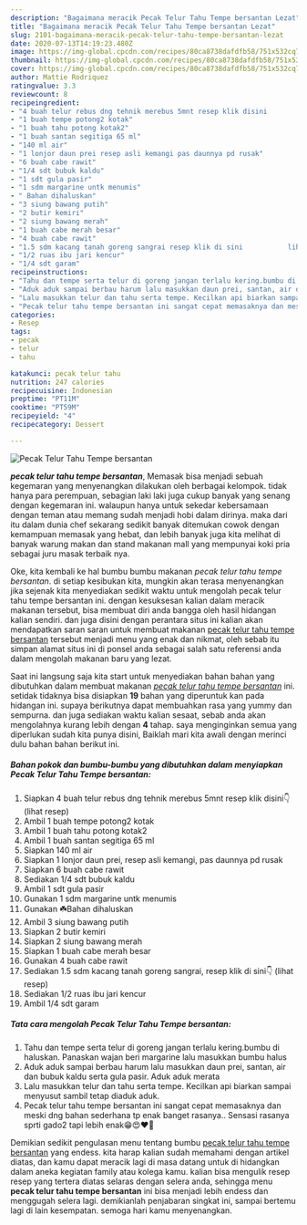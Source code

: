 ```yaml
---
description: "Bagaimana meracik Pecak Telur Tahu Tempe bersantan Lezat"
title: "Bagaimana meracik Pecak Telur Tahu Tempe bersantan Lezat"
slug: 2101-bagaimana-meracik-pecak-telur-tahu-tempe-bersantan-lezat
date: 2020-07-13T14:19:23.480Z
image: https://img-global.cpcdn.com/recipes/80ca8738dafdfb58/751x532cq70/pecak-telur-tahu-tempe-bersantan-foto-resep-utama.jpg
thumbnail: https://img-global.cpcdn.com/recipes/80ca8738dafdfb58/751x532cq70/pecak-telur-tahu-tempe-bersantan-foto-resep-utama.jpg
cover: https://img-global.cpcdn.com/recipes/80ca8738dafdfb58/751x532cq70/pecak-telur-tahu-tempe-bersantan-foto-resep-utama.jpg
author: Mattie Rodriquez
ratingvalue: 3.3
reviewcount: 8
recipeingredient:
- "4 buah telur rebus dng tehnik merebus 5mnt resep klik disini           lihat resep"
- "1 buah tempe potong2 kotak"
- "1 buah tahu potong kotak2"
- "1 buah santan segitiga 65 ml"
- "140 ml air"
- "1 lonjor daun prei resep asli kemangi pas daunnya pd rusak"
- "6 buah cabe rawit"
- "1/4 sdt bubuk kaldu"
- "1 sdt gula pasir"
- "1 sdm margarine untk menumis"
- " Bahan dihaluskan"
- "3 siung bawang putih"
- "2 butir kemiri"
- "2 siung bawang merah"
- "1 buah cabe merah besar"
- "4 buah cabe rawit"
- "1.5 sdm kacang tanah goreng sangrai resep klik di sini           lihat resep"
- "1/2 ruas ibu jari kencur"
- "1/4 sdt garam"
recipeinstructions:
- "Tahu dan tempe serta telur di goreng jangan terlalu kering.bumbu di haluskan. Panaskan wajan beri margarine lalu masukkan bumbu halus"
- "Aduk aduk sampai berbau harum lalu masukkan daun prei, santan, air dan bubuk kaldu serta gula pasir. Aduk aduk merata"
- "Lalu masukkan telur dan tahu serta tempe. Kecilkan api biarkan sampai menyusut sambil tetap diaduk aduk."
- "Pecak telur tahu tempe bersantan ini sangat cepat memasaknya dan meski dng bahan sederhana tp enak banget rasanya.. Sensasi rasanya sprti gado2 tapi lebih enak😁😍❤️💞"
categories:
- Resep
tags:
- pecak
- telur
- tahu

katakunci: pecak telur tahu 
nutrition: 247 calories
recipecuisine: Indonesian
preptime: "PT11M"
cooktime: "PT59M"
recipeyield: "4"
recipecategory: Dessert

---
```



![Pecak Telur Tahu Tempe bersantan](https://img-global.cpcdn.com/recipes/80ca8738dafdfb58/751x532cq70/pecak-telur-tahu-tempe-bersantan-foto-resep-utama.jpg)

<b><i>pecak telur tahu tempe bersantan</i></b>, Memasak bisa menjadi sebuah kegemaran yang menyenangkan dilakukan oleh berbagai kelompok. tidak hanya para perempuan, sebagian laki laki juga cukup banyak yang senang dengan kegemaran ini. walaupun hanya untuk sekedar kebersamaan dengan teman atau memang sudah menjadi hobi dalam dirinya. maka dari itu dalam dunia chef sekarang sedikit banyak ditemukan cowok dengan kemampuan memasak yang hebat, dan lebih banyak juga kita melihat di banyak warung makan dan stand makanan mall yang mempunyai koki pria sebagai juru masak terbaik nya.

Oke, kita kembali ke hal bumbu bumbu makanan <i>pecak telur tahu tempe bersantan</i>. di setiap kesibukan kita, mungkin akan terasa menyenangkan jika sejenak kita menyediakan sedikit waktu untuk mengolah pecak telur tahu tempe bersantan ini. dengan kesuksesan kalian dalam meracik makanan tersebut, bisa membuat diri anda bangga oleh hasil hidangan kalian sendiri. dan juga disini dengan perantara situs ini kalian akan mendapatkan saran saran untuk membuat makanan <u>pecak telur tahu tempe bersantan</u> tersebut menjadi menu yang enak dan nikmat, oleh sebab itu simpan alamat situs ini di ponsel anda sebagai salah satu referensi anda dalam mengolah makanan baru yang lezat.




Saat ini langsung saja kita start untuk menyediakan bahan bahan yang dibutuhkan dalam membuat makanan <u><i>pecak telur tahu tempe bersantan</i></u> ini. setidak tidaknya bisa disiapkan <b>19</b> bahan yang diperuntuk kan pada hidangan ini. supaya berikutnya dapat membuahkan rasa yang yummy dan sempurna. dan juga sediakan waktu kalian sesaat, sebab anda akan mengolahnya kurang lebih dengan <b>4</b> tahap. saya menginginkan semua yang diperlukan sudah kita punya disini, Baiklah mari kita awali dengan merinci dulu bahan bahan berikut ini.

<!--inarticleads1-->

##### Bahan pokok dan bumbu-bumbu yang dibutuhkan dalam menyiapkan Pecak Telur Tahu Tempe bersantan:

1. Siapkan 4 buah telur rebus dng tehnik merebus 5mnt resep klik disini👇           (lihat resep)
1. Ambil 1 buah tempe potong2 kotak
1. Ambil 1 buah tahu potong kotak2
1. Ambil 1 buah santan segitiga 65 ml
1. Siapkan 140 ml air
1. Siapkan 1 lonjor daun prei, resep asli kemangi, pas daunnya pd rusak
1. Siapkan 6 buah cabe rawit
1. Sediakan 1/4 sdt bubuk kaldu
1. Ambil 1 sdt gula pasir
1. Gunakan 1 sdm margarine untk menumis
1. Gunakan  ☘️Bahan dihaluskan
1. Ambil 3 siung bawang putih
1. Siapkan 2 butir kemiri
1. Siapkan 2 siung bawang merah
1. Siapkan 1 buah cabe merah besar
1. Gunakan 4 buah cabe rawit
1. Sediakan 1.5 sdm kacang tanah goreng sangrai, resep klik di sini👇           (lihat resep)
1. Sediakan 1/2 ruas ibu jari kencur
1. Ambil 1/4 sdt garam




<!--inarticleads2-->

##### Tata cara mengolah Pecak Telur Tahu Tempe bersantan:

1. Tahu dan tempe serta telur di goreng jangan terlalu kering.bumbu di haluskan. Panaskan wajan beri margarine lalu masukkan bumbu halus
1. Aduk aduk sampai berbau harum lalu masukkan daun prei, santan, air dan bubuk kaldu serta gula pasir. Aduk aduk merata
1. Lalu masukkan telur dan tahu serta tempe. Kecilkan api biarkan sampai menyusut sambil tetap diaduk aduk.
1. Pecak telur tahu tempe bersantan ini sangat cepat memasaknya dan meski dng bahan sederhana tp enak banget rasanya.. Sensasi rasanya sprti gado2 tapi lebih enak😁😍❤️💞




Demikian sedikit pengulasan menu tentang bumbu <u>pecak telur tahu tempe bersantan</u> yang endess. kita harap kalian sudah memahami dengan artikel diatas, dan kamu dapat meracik lagi di masa datang untuk di hidangkan dalam aneka kegiatan family atau kolega kamu. kalian bisa mengulik resep resep yang tertera diatas selaras dengan selera anda, sehingga menu <b>pecak telur tahu tempe bersantan</b> ini bisa menjadi lebih endess dan menggugah selera lagi. demikianlah penjabaran singkat ini, sampai bertemu lagi di lain kesempatan. semoga hari kamu menyenangkan.
